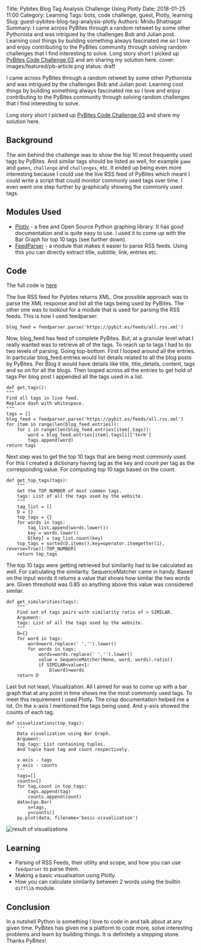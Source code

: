 Title: Pybites Blog Tag Analysis Challenge Using Plotly
Date: 2018-01-25 11:00
Category: Learning
Tags: bots, code challenge, guest, Plotly, learning
Slug: guest-pybites-blog-tag-analysis-plotly
Authors: Mridu Bhatnagar
Summary: I came across PyBites through a random retweet by some other Pythonista and was intrigued by the challenges Bob and Julian post. Learning cool things by building something always fascinated me so I love and enjoy contributing to the PyBites community through solving random challenges that I find interesting to solve. Long story short I picked up [PyBites Code Challenge 03](https://pybit.es/codechallenge03.html) and am sharing my solution here.
cover: images/featured/pb-article.png
status: draft

I came across PyBites through a random retweet by some other Pythonista and was intrigued by the challenges Bob and Julian post. Learning cool things by building something always fascinated me so I love and enjoy contributing to the PyBites community through solving random challenges that I find interesting to solve.

Long story short I picked up [PyBites Code Challenge 03](https://pybit.es/codechallenge03.html) and share my solution here.

## Background
The aim behind the challenge was to show the top 10 most frequently used tags by PyBites. And similar tags should be listed as well, for example `game` and `games`, `challenge` and  `challenges`, etc. It ended up being even more interesting because I could use the live RSS feed of PyBites which meant I could write a script that could monitor commonly used tags over time. I even went one step further by graphically showing the commonly used tags. 

## Modules Used
- [Plotly](https://plot.ly/python/) - a free and Open Source Python graphing library. It has good documentation and is quite easy to use. I used it to come up with the Bar Graph for top 10 tags (see further down).
- [FeedParser](https://pypi.python.org/pypi/feedparser) - a module that makes it easier to parse RSS feeds. Using this you can directly extract title, subtitle, link, entries etc.

## Code

The full code is [here](https://raw.githubusercontent.com/pybites/challenges/community/03/mridubhatnagar/tags.py)

The live RSS feed for Pybites returns XML. One possible approach  was to parse the XML response and list all the tags being used by PyBites. The other one was to lookout for a module that is used for parsing the RSS feeds. This is how I used feedparser:

    blog_feed = feedparser.parse('https://pybit.es/feeds/all.rss.xml')

Now, blog_feed has feed of complete PyBites. But, at a granular level what I really wanted  was to retrieve all of the tags. To reach up to tags I had to do two levels of parsing. Going top-bottom. First I looped around all the entries. In particular blog_feed.entries would list details related to all the blog posts by PyBites. Per Blog it would have details like title, title_details, content, tags and so on for all the blogs. Then looped across all the entries to get hold of tags
Per blog post I appended all the tags used in a list.

	def get_tags():
	"""
	Find all tags in live feed.
	Replace dash with whitespace.
	"""
	tags = []
	blog_feed = feedparser.parse('https://pybit.es/feeds/all.rss.xml')
	for item in range(len(blog_feed.entries)):
		for i in range(len(blog_feed.entries[item].tags)):
			word = blog_feed.entries[item].tags[i]['term']
			tags.append(word)
	return tags

Next step was to get the top 10 tags that are being most commonly used. For this I created a dictionary having tag as the key and count per tag as the corresponding value. For computing top 10 tags based on the count. 

	def get_top_tags(tags):
		"""
		Get the TOP_NUMBER of most common tags.
		tags: List of all the tags used by the website.
		"""
		tag_list = []
		D = {}
		top_tags = {}
		for words in tags:
			tag_list.append(words.lower())
			key = words.lower()
			D[key] = tag_list.count(key)
		top_tags = sorted(D.items(),key=operator.itemgetter(1), reverse=True)[:TOP_NUMBER]
		return top_tags

The top 10 tags were getting retrieved but similarity had to be calculated as well. For calculating the similarity. SequenceMatcher came in handy. Based on the input words it returns a value that shows how similar the two words are. Given threshold was 0.85 so anything above this value was considered similar. 

	def get_similarities(tags):
		"""
		Find set of tags pairs with similarity ratio of > SIMILAR.
		Argument:
		tags: List of all the tags used by the website.
		"""
		D={}
		for word in tags:
			word=word.replace(' ','').lower()
			for words in tags:
				words=words.replace(' ','').lower()
				value = SequenceMatcher(None, word, words).ratio()
				if SIMILAR<value<1:
					D[word]=words
		return D

Last but not least, Visualization. All I aimed for was to come up with a bar graph that at any point in time shows me the most commonly used tags. To meet this requirement I used Plotly. The crisp documentation helped me a lot. On the x-axis I mentioned the tags being used. And y-axis showed the counts of each tag.

	def visualizations(top_tags):
		'''
		Data visualization using Bar Graph.
		Argument:
		top_tags: List containing tuples.
		And tuple have tag and count respectively.

		x axis - tags
		y axis - counts
		'''
		tags=[]
		counts=[]
		for tag,count in top_tags:
			tags.append(tag)
			counts.append(count)
		data=[go.Bar(
			x=tags,
			y=counts)]
		py.plot(data, filename='basic-visualization')

![result of visualizations]({filename}/images/pybites-tags-plot.png)

## Learning
- Parsing of RSS Feeds, their utility and scope, and how you can use `feedparser` to parse them. 
- Making a basic visualisation using Plotly.
- How you can calculate similarity between 2 words using the builtin `difflib` module.

## Conclusion
In a nutshell Python is something I love to code in and talk about at any given time. PyBites has given me a platform to code more, solve interesting problems and learn by building things. It is definitely a stepping stone. Thanks PyBites!
